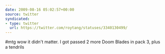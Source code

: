 ```yaml
---
date: 2009-08-16 05:02:57+00:00
source: twitter
syndicated:
- type: twitter
  url: https://twitter.com/roytang/statuses/3340130499/
---
```


#mtg wow it didn't matter. I got passed 2 more Doom Blades in pack 3, plus a tendrils
